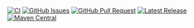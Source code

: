 [![CI](https://github.com/stachu540/ALICE/actions/workflows/test.yml/badge.svg)](https://github.com/stachu540/ALICE/actions/workflows/test.yml)
[![GitHub Issues](https://img.shields.io/github/issues-raw/stachu540/ALICE)](https://github.com/stachu540/ALICE/issues)
[![GitHub Pull Request](https://img.shields.io/github/issues-pr-raw/stachu540/ALICE)](https://github.com/stachu540/ALICE/pulls)
[![Latest Release](https://img.shields.io/github/v/tag/stachu540/ALICE)](https://github.com/stachu540/ALICE/releases/latest)
[![Maven Central](https://img.shields.io/maven-central/v/io.aliceplatform/alice-api)](https://search.maven.org/search?q=g:io.aliceplatform)
